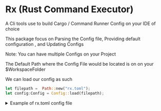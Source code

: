 # Rx (Rust Command Executor)

A Cli tools use to build Cargo / Command Runner Config on your IDE of choice

This package focus on Parsing the Config file, Providing default configuration , and Updating Configs

Note: You can have multiple Configs on your Project

The Default Path where the Config File would be located is on on your $WorkspaceFolder

We can load our config as such

```rust
let filepath =  Path::new("rx.toml");
let config:Config = Config::load(filepath);
```


<details>
  <summary>Example of rx.toml config file</summary>
  </br>
```toml
[commands]

## Run Configuration
[commands.run]
default = "dioxus"

[commands.run.configs.default]
type = "cargo"
command = "run --package ${packageName} --bin ${binaryName}"
params = ""
env = {}
allow_multiple_instances = false
working_directory = "${workspaceFolder}"
pre_command = ""

[commands.run.configs.watch]
type = "cargo"
command = "watch -x run"
params = ""
env = {}
allow_multiple_instances = true
working_directory = "${workspaceFolder}"
pre_command = ""

[commands.run.configs.leptos]
type = "shell"
command = "cargo leptos watch"
params = ""
env = {}
allow_multiple_instances = true
working_directory = "${workspaceFolder}"
pre_command = ""

[commands.run.configs.dioxus]
type = "shell"
command = "dx serve --hot-reload"
params = ""
env = {}
allow_multiple_instances = true
working_directory = "${workspaceFolder}"
pre_command = ""

## Test Configuration
[commands.test]
default = "default"

[commands.test.configs.default]
type = "cargo"
command = "test --package ${packageName}"
params = ""
env = {}
allow_multiple_instances = true
working_directory = "${workspaceFolder}"
pre_command = ""

## Build Configuration
[commands.build]
default = "default"

[commands.build.configs.default]
type = "cargo"
command = "build --package ${packageName}"
params = ""
env = {}
allow_multiple_instances = false
working_directory = "${workspaceFolder}"
pre_command = ""

[commands.script]
default = "default"

[commands.script.configs.default]
type = "shell"
command = "bunx tailwindcss -i ./input.css -o ./public/tailwind.css --watch"
params = ""
env = {}
allow_multiple_instances = false
working_directory = "${workspaceFolder}"
pre_command = ""
```
</br>
</details>


Note: `CommandConfig` can either be any of the `CommandContext`

If you dont provide any `CommandConfig` for specific `CommandContext`

It would use `DEFAULT_${CommandContext}_CONFIG` GLOBALS

and that is set using this method on `init_default_config()`


```sh
CommandConfig::with_context("run")
```

To Access specific `CommandConfig` key
use

```sh
config
      .commands
      .get_command_config(CommandContext::Run, "leptos")
```

where the second param is the name of your config_name if the config_name dont exist it just return None
